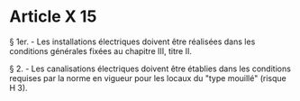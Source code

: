 # Article X 15

§ 1er. - Les installations électriques doivent être réalisées dans les conditions générales fixées au chapitre III, titre II.

§ 2. - Les canalisations électriques doivent être établies dans les conditions requises par la norme en vigueur pour les locaux du "type mouillé" (risque H 3).
